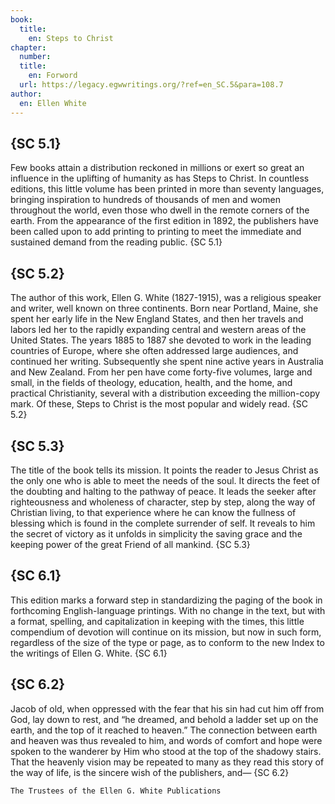 ```yaml
---
book:
  title:
    en: Steps to Christ
chapter:
  number:
  title:
    en: Forword
  url: https://legacy.egwwritings.org/?ref=en_SC.5&para=108.7
author:
  en: Ellen White
---
```


## {SC 5.1}

Few books attain a distribution reckoned in millions or exert so great an influence in the uplifting of humanity as has Steps to Christ. In countless editions, this little volume has been printed in more than seventy languages, bringing inspiration to hundreds of thousands of men and women throughout the world, even those who dwell in the remote corners of the earth. From the appearance of the first edition in 1892, the publishers have been called upon to add printing to printing to meet the immediate and sustained demand from the reading public. {SC 5.1}

## {SC 5.2}

The author of this work, Ellen G. White (1827-1915), was a religious speaker and writer, well known on three continents. Born near Portland, Maine, she spent her early life in the New England States, and then her travels and labors led her to the rapidly expanding central and western areas of the United States. The years 1885 to 1887 she devoted to work in the leading countries of Europe, where she often addressed large audiences, and continued her writing. Subsequently she spent nine active years in Australia and New Zealand. From her pen have come forty-five volumes, large and small, in the fields of theology, education, health, and the home, and practical Christianity, several with a distribution exceeding the million-copy mark. Of these, Steps to Christ is the most popular and widely read. {SC 5.2}

## {SC 5.3}

The title of the book tells its mission. It points the reader to Jesus Christ as the only one who is able to meet the needs of the soul. It directs the feet of the doubting and halting to the pathway of peace. It leads the seeker after righteousness and wholeness of character, step by step, along the way of Christian living, to that experience where he can know the fullness of blessing which is found in the complete surrender of self. It reveals to him the secret of victory as it unfolds in simplicity the saving grace and the keeping power of the great Friend of all mankind. {SC 5.3}

## {SC 6.1}

This edition marks a forward step in standardizing the paging of the book in forthcoming English-language printings. With no change in the text, but with a format, spelling, and capitalization in keeping with the times, this little compendium of devotion will continue on its mission, but now in such form, regardless of the size of the type or page, as to conform to the new Index to the writings of Ellen G. White. {SC 6.1}

## {SC 6.2}

Jacob of old, when oppressed with the fear that his sin had cut him off from God, lay down to rest, and “he dreamed, and behold a ladder set up on the earth, and the top of it reached to heaven.” The connection between earth and heaven was thus revealed to him, and words of comfort and hope were spoken to the wanderer by Him who stood at the top of the shadowy stairs. That the heavenly vision may be repeated to many as they read this story of the way of life, is the sincere wish of the publishers, and— {SC 6.2}

    The Trustees of the Ellen G. White Publications
